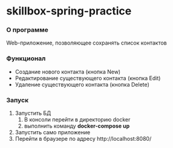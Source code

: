 # skillbox-spring-practice
### О программе

Web-приложение, позволяющее сохранять список контактов

### Функционал

- Создание нового контакта (кнопка New)
- Редактирование существующего контакта (кнопка Edit)
- Удаление существующего контакта (кнопка Delete)

### Запуск

1. Запустить БД
   1. В консоли перейти в директорию docker
   2. выполнить команду __docker-compose up__
2. Запустить само приложение
3. Перейти в браузере по адресу http://localhost:8080/
